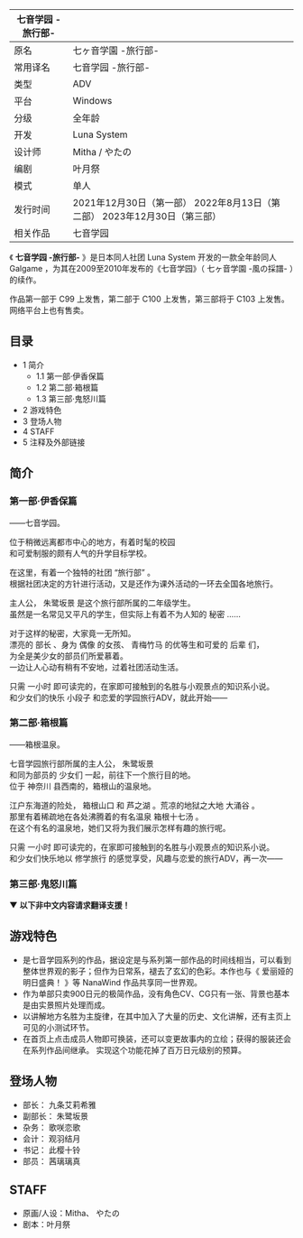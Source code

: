 |  七音学园 -旅行部-  ||
|---|---|
|原名  |  七ヶ音学園 -旅行部-   |
|常用译名  |  七音学园 -旅行部-   |
|类型  |  ADV   |
|平台  |  Windows   |
|分级  |  全年龄   |
|开发  |  Luna System   |
|设计师  |  Mitha /  やたの   |
|编剧  |  叶月祭   |
|模式  |  单人   |
|发行时间  |  2021年12月30日（第一部）  2022年8月13日（第二部）  2023年12月30日（第三部）   |
|相关作品  |  七音学园   |
  
《 **七音学园 -旅行部-** 》是日本同人社团  Luna System  开发的一款全年龄同人  Galgame
，为其在2009至2010年发布的《七音学园》（  七ヶ音学園 -風の採譜-  ）的续作。

作品第一部于  C99  上发售，第二部于  C100  上发售，第三部将于  C103  上发售。网络平台上也有售卖。

##  目录

  * 1  简介 
    * 1.1  第一部·伊香保篇 
    * 1.2  第二部·箱根篇 
    * 1.3  第三部·鬼怒川篇 
  * 2  游戏特色 
  * 3  登场人物 
  * 4  STAFF 
  * 5  注释及外部链接 

##  简介

###  第一部·伊香保篇

——七音学园。  
  
位于稍微远离都市中心的地方，有着时髦的校园  
和可爱制服的颇有人气的升学目标学校。  
  
在这里，有着一个独特的社团  “旅行部”  。  
根据社团决定的方针进行活动，又是还作为课外活动的一环去全国各地旅行。  
  
主人公，  朱鹭坂景  是这个旅行部所属的二年级学生。  
虽然是一名常见又平凡的学生，但实际上有着不为人知的  秘密  ……  
  
对于这样的秘密，大家竟一无所知。  
漂亮的  部长  、身为  偶像  的女孩、  青梅竹马  的优等生和可爱的  后辈  们，  
为全是美少女的部员们所爱慕着。  
一边让人心动有稍有不安地，过着社团活动生活。  
  
只需  一小时  即可读完的，在家即可接触到的名胜与小观景点的知识系小说。  
和少女们的快乐  小段子  和恋爱的学园旅行ADV，就此开始——

###  第二部·箱根篇

——箱根温泉。  
  
七音学园旅行部所属的主人公，  朱鹭坂景  
和同为部员的  少女们  一起，前往下一个旅行目的地。  
位于  神奈川  县西南的，箱根山的温泉地。  
  
江户东海道的险处，  箱根山口  和  芦之湖  。荒凉的地狱之大地  大涌谷  。  
那里有着稀疏地在各处沸腾着的有名温泉  箱根十七汤  。  
在这个有名的温泉地，她们又将为我们展示怎样有趣的旅行呢。  
  
只需  一小时  即可读完的，在家即可接触到的名胜与小观景点的知识系小说。  
和少女们快乐地以  修学旅行  的感觉享受，风趣与恋爱的旅行ADV，再一次——

###  第三部·鬼怒川篇

▼ **以下非中文内容请求翻译支援！**

##  游戏特色

  * 是七音学园系列的作品，据设定是与系列第一部作品的时间线相当，可以看到整体世界观的影子；但作为日常系，褪去了玄幻的色彩。本作也与《  爱丽娅的明日盛典！  》等  NanaWind  作品共享同一世界观。 
  * 作为单部只卖900日元的极简作品，没有角色CV、CG只有一张、背景也基本是由实景照片处理而成。 
  * 以讲解地方名胜为主旋律，在其中加入了大量的历史、文化讲解，还有主页上可见的小测试环节。 
  * 在首页上点击成员人物即可换装，还可以变更故事内的立绘；获得的服装还会在系列作品间继承。  实现这个功能花掉了百万日元级别的预算。 

##  登场人物

  * 部长：  九条艾莉希雅 
  * 副部长：  朱鹭坂景 
  * 杂务：  歌咲恋歌 
  * 会计：  观羽结月 
  * 书记：  此樱十铃 
  * 部员：  茜璃璃真 

##  STAFF

  * 原画/人设：Mitha、  やたの 
  * 剧本：叶月祭 